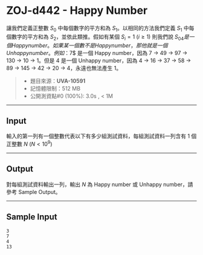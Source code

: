 # ZOJ-d442 - Happy Number

讓我們定義正整數 $S_0$ 中每個數字的平方和為 $S_1$。以相同的方法我們定義 $S_1$ 中每個數字的平方和為 $S_2$，並依此類推。假如有某個 $S_i = 1$ ($i \ge 1$) 則我們說 $S_04 是一個 Happy number。如果某一個數不是 Happy number，那他就是一個 Unhappy number。例如：$7$ 是一個 Happy number，因為 7 → 49 → 97 → 130 → 10 → 1。但是 $4$ 是一個 Unhappy number，因為 4 → 16 → 37 → 58 → 89 → 145 → 42 → 20 → 4，永遠也無法產生 $1$。

> * 題目來源：**UVA-10591**
> * 記憶體限制：512 MB
> * 公開測資點#0 (100%): 3.0s , < 1M

---
## Input

輸入的第一列有一個整數代表以下有多少組測試資料，每組測試資料一列含有 $1$ 個正整數 $N$ ($N < 10^9$)

---
## Output

對每組測試資料輸出一列，輸出 $N$ 為 Happy number 或 Unhappy number，請參考 Sample Output。

---
## Sample Input

```
3
7
4
13
```